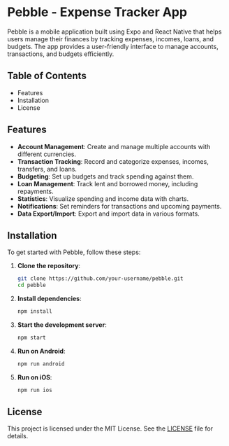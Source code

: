# Pebble - Expense Tracker App

Pebble is a mobile application built using Expo and React Native that helps users manage their finances by tracking expenses, incomes, loans, and budgets. The app provides a user-friendly interface to manage accounts, transactions, and budgets efficiently.

## Table of Contents

- Features
- Installation
- License

## Features

- **Account Management**: Create and manage multiple accounts with different currencies.
- **Transaction Tracking**: Record and categorize expenses, incomes, transfers, and loans.
- **Budgeting**: Set up budgets and track spending against them.
- **Loan Management**: Track lent and borrowed money, including repayments.
- **Statistics**: Visualize spending and income data with charts.
- **Notifications**: Set reminders for transactions and upcoming payments.
- **Data Export/Import**: Export and import data in various formats.

## Installation

To get started with Pebble, follow these steps:

1. **Clone the repository**:
    ```sh
    git clone https://github.com/your-username/pebble.git
    cd pebble
    ```

2. **Install dependencies**:
    ```sh
    npm install
    ```

3. **Start the development server**:
    ```sh
    npm start
    ```

4. **Run on Android**:
    ```sh
    npm run android
    ```

5. **Run on iOS**:
    ```sh
    npm run ios
    ```


## License

This project is licensed under the MIT License. See the [LICENSE](./LICENSE) file for details.
